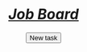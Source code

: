 <html>
<head>
    <title>Job board</title>
</head>
<body>
   <center>
    <br><br>
    <h1><u><em>Job Board</em></u></h1>
    <form class="" action="task.html" method="post">
   <a href="task.html"><button>New task</button></a><br><br>
  </form>
   </center>
</body>
</html>

             
